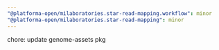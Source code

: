```yaml
---
"@platforma-open/milaboratories.star-read-mapping.workflow": minor
"@platforma-open/milaboratories.star-read-mapping": minor
---
```


chore: update genome-assets pkg

